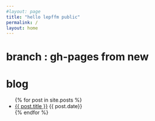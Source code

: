 ```yaml
---
#layout: page
title: "hello lepffm public"
permalink: /
layout: home
---
```

# branch : gh-pages from new
# blog
<ul>
  {% for post in site.posts %}
    <li>
      <a href="{{ post.url }}">{{ post.title }}</a> {{ post.date}} 
    </li>
  {% endfor %}
</ul>
